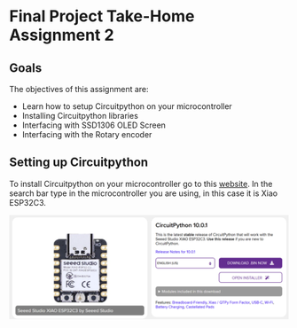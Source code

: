 # Final Project Take-Home Assignment 2

## Goals
The objectives of this assignment are:
- Learn how to setup Circuitpython on your microcontroller
- Installing Circuitpython libraries
- Interfacing with SSD1306 OLED Screen
- Interfacing with the Rotary encoder

## Setting up Circuitpython

To install Circuitpython on your microcontroller go to this [website](https://circuitpython.org/downloads). In the search bar type in the microcontroller you are using, in this case it is Xiao ESP32C3. 

![Circuitpython Xiao](assets/CircuitpythonXiao.svg)

